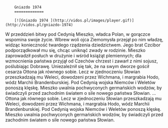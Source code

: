
        Gniazdo 1974 
        =============
        
        [![Gniazdo 1974 ](http://vidos.pl/images/player.gif)](http://vidos.pl/gniazdo-1974)
        
        
 W przeddzień bitwy pod Cedynią Mieszko, władca Polan, w gorączce wspomina swoje życie. Wbrew woli ojca Ziemomysła przejął po nim władzę, widząc konieczność twardego rządzenia dziedzictwem. Jego brat Czcibor podporządkował mu się, chcąc uniknąć zwady w rodzinie. Mieszko zaprowadził posłuch w drużynie i wśród książąt plemiennych; dla wzmocnienia państwa przyjął od Czechów chrzest i zawarł z nimi sojusz, poślubiając Dobrawę. Uniezależnił się tak, że na swym dworze gościł cesarza Ottona jak równego sobie. Lecz w zjednoczeniu Słowian przeszkadzają mu Weleci, dowodzeni przez Wichmana, i margrabia Hodo, wódz Marchii Brandenburskiej. Pod Cedynią wojska Niemców i Weletów ponoszą klęskę. Mieszko uwalnia pochwyconych germańskich wodzów, by świadczyli przed zachodnim światem o sile nowego państwa Słowian.  ... Ottona jak równego sobie. Lecz w zjednoczeniu Słowian przeszkadzają mu Weleci, dowodzeni przez Wichmana, i margrabia Hodo, wódz Marchii Brandenburskiej. Pod Cedynią wojska Niemców i Weletów ponoszą klęskę. Mieszko uwalnia pochwyconych germańskich wodzów, by świadczyli przed zachodnim światem o sile nowego państwa Słowian.
    